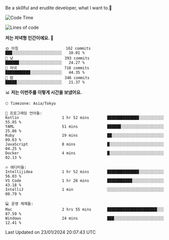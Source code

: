 Be a skillful and erudite developer, what I want to.👶

<!--START_SECTION:waka-->
![Code Time](http://img.shields.io/badge/Code%20Time-420%20hrs%2058%20mins-blue)

![Lines of code](https://img.shields.io/badge/%EC%A0%80%EB%8A%94%20%EC%97%AC%ED%83%9C%EA%B9%8C%EC%A7%80%20-756.1%20thousand%20%EC%A4%84%EC%9D%98%20%EC%BD%94%EB%93%9C%EB%A5%BC%20%EC%9E%91%EC%84%B1%ED%96%88%EC%96%B4%EC%9A%94.-blue)

**저는 저녁형 인간이에요. 🦉** 

```text
🌞 아침                     162 commits         ███░░░░░░░░░░░░░░░░░░░░░░   10.01 % 
🌆 낮　                     393 commits         ██████░░░░░░░░░░░░░░░░░░░   24.27 % 
🌃 저녁                     718 commits         ███████████░░░░░░░░░░░░░░   44.35 % 
🌙 밤　                     346 commits         █████░░░░░░░░░░░░░░░░░░░░   21.37 % 
```


📊 **저는 이번주를 이렇게 시간을 보냈어요.** 

```text
🕑︎ Timezone: Asia/Tokyo

💬 프로그래밍 언어들: 
Kotlin                   1 hr 52 mins        ██████████████░░░░░░░░░░░   55.85 % 
YAML                     51 mins             ██████░░░░░░░░░░░░░░░░░░░   25.86 % 
Ruby                     19 mins             ██░░░░░░░░░░░░░░░░░░░░░░░   09.63 % 
JavaScript               8 mins              █░░░░░░░░░░░░░░░░░░░░░░░░   04.25 % 
Docker                   4 mins              █░░░░░░░░░░░░░░░░░░░░░░░░   02.13 % 

🔥 에디터들: 
Intellijidea             1 hr 52 mins        ██████████████░░░░░░░░░░░   56.03 % 
VS Code                  1 hr 26 mins        ███████████░░░░░░░░░░░░░░   43.18 % 
IntelliJ                 1 min               ░░░░░░░░░░░░░░░░░░░░░░░░░   00.79 % 

💻 운영 체제들: 
Mac                      2 hrs 55 mins       ██████████████████████░░░   87.59 % 
Windows                  24 mins             ███░░░░░░░░░░░░░░░░░░░░░░   12.41 % 
```


 Last Updated on 23/01/2024 20:07:43 UTC
<!--END_SECTION:waka-->
